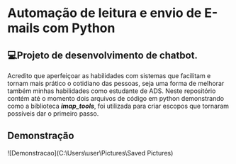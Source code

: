 # Automação de leitura e envio de E-mails com Python

## 💻Projeto de desenvolvimento de chatbot.

  Acredito que aperfeiçoar as habilidades com sistemas que facilitam e tornam mais prático o cotidiano das pessoas, seja uma forma de melhorar também minhas habilidades como estudante de ADS.
  Neste repositório contém até o momento dois arquivos de código em python demonstrando como a biblioteca ***imap_tools***, foi  utilizada para criar escopos que tornaram possíveis dar o primeiro passo.

 ## Demonstração

  ![Demonstracao](C:\Users\user\Pictures\Saved Pictures)
  

